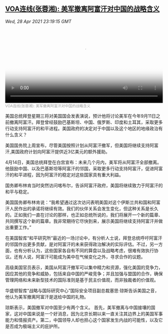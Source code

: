 <!--1619653142000-->
[VOA连线(张蓉湘): 美军撤离阿富汗对中国的战略含义](https://www.voachinese.com/a/biden-speech-at-the-white-house-on-afghan-troops-withdrawal-20210428/5870503.html)
------

<div><i>Wed, 28 Apr 2021 23:19:15 GMT</i></div><video poster="https://images.weserv.nl?url=gdb.voanews.com/a486033b-5545-42c9-a74b-863d0bdb8d8a_tv_r1_s_w900.jpg" src="https://av.voanews.com/Videoroot/Pangeavideo/2021/04/a/a4/a486033b-5545-42c9-a74b-863d0bdb8d8a_240p.mp4" style="width:100%" controls></video><div><small style="color: #999;">VOA连线(张蓉湘): 美军撤离阿富汗对中国的战略含义</small></div><p>美国总统拜登星期三将对美国国会发表演说，预计他将讨论美军在今年9月11日之前撤离阿富汗。拜登曾经鼓励巴基斯坦、中国、俄罗斯、印度和土耳其，采取更多行动支持阿富汗的和平进程。美国政府的决定对于中国以及这个地区的地缘政治有什么含义？</p><p>美国国务院上周宣布，尽管美国按照计划从阿富汗撤军，但美国将继续支持阿富汗,美国政府计划向阿富汗提供近3亿美元的额外援助。 </p><p>4月14日，美国总统拜登在白宫宣布：未来几个月内，美军将从阿富汗全部撤离。他鼓励中国、以及巴基斯坦等阿富汗的邻国，采取更多行动支持阿富汗，促进阿富汗的和平进程，因为阿富汗的稳定对这些国家具有重大利益。</p><p>国务卿布林肯当时突然访问喀布尔，告诉阿富汗政府，美国将继续致力于阿富汗的和平与稳定。</p><p>美国国务卿布林肯说：“我希望通过这次访问表明美国对这个伊斯兰共和国和阿富汗人民作出的承诺将继续有效。我们的伙伴关系会发生变化，但这种关系是长久的。正如我们一直在讨论的那样，也正如总统所说的，我们将展开一个新的篇章、共同撰写这个新的篇章。我非常期待它尽快到来，展示美国将继续支持阿富汗并做出重要工作。”</p><p>在美国智库“和平研究所”最近的一场讨论中，有分析人士说，拜登总统呼吁阿富汗的邻国作出更多贡献，是对阿富汗的未来获得政治解决的实际评估。不过，另一方面，也有分析认为，这些国家各自有不同的算盘以及战略考虑，很难有效执行协议。还有人说，阿富汗可能成为美中在气候变化之外，寻求合作的议题。</p><p>高级美国官员表示，美国从阿富汗撤军可以集中精力和资源，强化美国的竞争力，因应其他的竞争和威胁，包括来自中国的严峻竞争；并且加强与盟国的合作，确保管理网络和未来新型技术的国际准则是基于民主价值观，而非独裁者的价值观。</p><p>华盛顿智库“战略与国际研究中心”国际安全项目副总裁塞思·琼斯告诉美国之音，他认为美军撤离阿富汗是送给中国的礼物。</p><p>琼斯表示，美国撤军对中国至少有两个含义。 首先，美军撤离与中国接壤的国家，这对中国来说是一个好消息，因为北京长期以来一直关注其边界上的美国军事能力和情报资产。第二，中国领导人却也担心这个国家发生内战的可能性，以及它是否成为极端主义的庇护所。</p>
